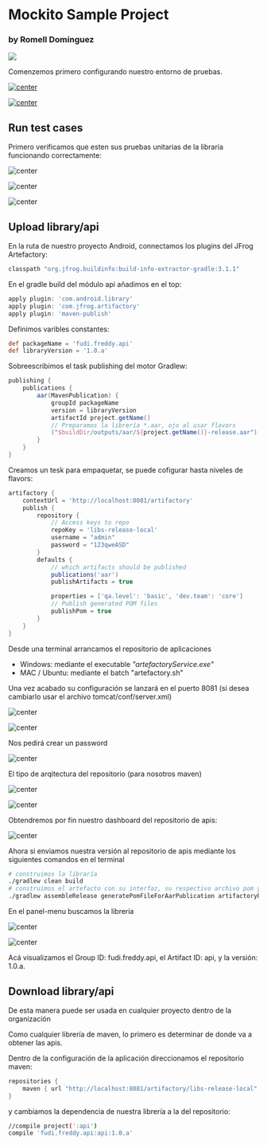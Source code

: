 # Mockito Sample Project

### by Romell Domínguez
[![](snapshot/icono.png)](https://www.romellfudi.com/)

Comenzemos primero configurando nuestro entorno de pruebas.

[![center](snapshot/Mockito.png)](https://github.com/mockito/mockito/)


[![center](snapshot/jfrog.png)](https://jfrog.com/artifactory/)

## Run test cases

Primero verificamos que esten sus pruebas unitarias de la libraría funcionando correctamente:

![center](snapshot/d.png)

![center](snapshot/c.png)

![center](snapshot/b.png)

## Upload library/api

En la ruta de nuestro proyecto Android, connectamos los plugins del JFrog Artefactory:

```gradle
classpath "org.jfrog.buildinfo:build-info-extractor-gradle:3.1.1"
```

En el gradle build del módulo api añadimos en el top:

```gradle
apply plugin: 'com.android.library'
apply plugin: 'com.jfrog.artifactory'
apply plugin: 'maven-publish'
```

Definimos varibles constantes:

```gradle
def packageName = 'fudi.freddy.api'
def libraryVersion = '1.0.a'
```

Sobreescribimos el task publishing del motor Gradlew:

```gradle
publishing {
    publications {
        aar(MavenPublication) {
            groupId packageName
            version = libraryVersion
            artifactId project.getName()
            // Preparamos la librería *.aar, ojo al usar flavors
            ("$buildDir/outputs/aar/${project.getName()}-release.aar")
        }
    }
}
```

Creamos un tesk para empaquetar, se puede cofigurar hasta niveles de flavors:
```gradle
artifactory {
    contextUrl = 'http://localhost:8081/artifactory'
    publish {
        repository {
            // Access keys to repo 
            repoKey = 'libs-release-local'
            username = "admin"
            password = "123qweASD"
        }
        defaults {
            // which artifacts should be published
            publications('aar')
            publishArtifacts = true

            properties = ['qa.level': 'basic', 'dev.team': 'core']
            // Publish generated POM files
            publishPom = true
        }
    }
}
```

Desde una terminal arrancamos el repositorio de aplicaciones
* Windows: mediante el executable *"artefactoryService.exe"*
* MAC / Ubuntu: mediante el batch "artefactory.sh" 

Una vez acabado su configuración se lanzará en el puerto 8081 (si desea cambiarlo usar el archivo tomcat/conf/server.xml)

![center](snapshot/i.png)

![center](snapshot/a.png)

Nos pedirá crear un password

![center](snapshot/e.png)

El tipo de arqitectura del repositorio (para nosotros maven)

![center](snapshot/f.png)

![center](snapshot/g.png)

Obtendremos por fin nuestro dashboard del repositorio de apis:

![center](snapshot/h.png)

Ahora si enviamos nuestra versión al repositorio de apis mediante los siguientes comandos en el terminal

```sh
# construimos la libraría
./gradlew clean build
# construimos el artefacto con su interfaz, su respectivo archivo pom y enseguida lo publicamos en el repositorio
./gradlew assembleRelease generatePomFileForAarPublication artifactoryPublish 
```

En el panel-menu buscamos la librería

![center](snapshot/k.png)

![center](snapshot/l.png)

Acá visualizamos el Group ID: fudi.freddy.api, el Artifact ID: api, y la versión: 1.0.a.

## Download library/api

De esta manera puede ser usada en cualquier proyecto dentro de la organización

Como cualquier librería de maven, lo primero es determinar de donde va a obtener las apis.

Dentro de la configuración de la aplicación direccionamos el repositorio maven:

```gradle
repositories {
    maven { url "http://localhost:8081/artifactory/libs-release-local" }
}
```

y cambiamos la dependencia de nuestra librería a la del repositorio:

```sh
//compile project(':api')
compile 'fudi.freddy.api:api:1.0.a'
```
